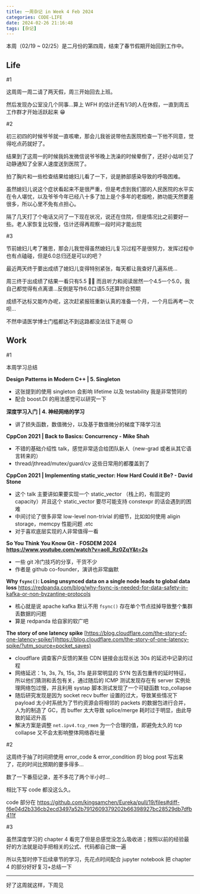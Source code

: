 ```yaml
---
title: 一周杂记 in Week 4 Feb 2024
categories: CODE-LIFE
date: 2024-02-26 21:16:48
tags: [杂记]
---
```

本周（02/19 ~ 02/25）是二月份的第四周，结束了春节假期开始回到工作中。

## Life

\#1

这周周一周二请了两天假，周三开始回去上班。

然后发现办公室没几个同事...算上 WFH 的估计还有1/3的人在休假，一直到周五工作群才开始活跃起来 😁

\#2

初三初四的时候爷爷就一直咳嗽，那会儿我爸说带他去医院检查一下他不同意，觉得吃点药就好了。

结果到了这周一的时候我妈发微信说爷爷晚上洗澡的时候晕倒了，还好小姑听见了动静通知了全家人速度送到医院了。

拍了胸片和一些检查结果给媳妇儿看了一下，说是肺部感染导致的呼吸困难。

虽然媳妇儿说这个症状看起来不是很严重，但是考虑到我们那的人民医院的水平实在令人堪忧，以及爷爷今年已经八十多了加上是个多年的老烟枪，肺功能天然要差很多，所以心里不免有点担心。

隔了几天打了个电话又问了一下现在状况，说还在住院，但是情况比之前要好一些。老人家恢复比较慢，估计还得再观察一段时间才能出院

\#3

节前媳妇儿考了雅思，那会儿我觉得虽然媳妇儿复习过程不是很努力，发挥过程中也有点磕碰，但是6.0总归还是可以的吧？

最近两天终于要出成绩了媳妇儿变得特别紧张，每天都让我查好几遍系统...

周三终于出成绩了结果一看只有5.5 🤦‍♂️ 而且听力和阅读居然一个4.5一个5.0，我自己都觉得有点离谱...反倒是写作6.0口语5.5还算符合预期

成绩不达标又能咋办呢，这次赶紧报班重新认真的准备一个月，一个月后再考一次呗...

不然申请医学博士门槛都达不到这路都没法往下走啊 😑

## Work

\#1

本周学习总结

**Design Patterns in Modern C++ | 5. Singleton**

- 这张提到的使用 singleton 会影响 lifetime 以及 testability 我是非常赞同的
- 配合 boost.DI 的用法感觉可以研究一下

**深度学习入门 | 4. 神经网络的学习**

- 讲了损失函数，数值微分，以及基于数值微分的梯度下降学习法

**CppCon 2021 | Back to Basics: Concurrency - Mike Shah**

- 不错的基础介绍性 talk，感觉非常适合给团队新人（new-grad 或者从其它语言转来的）
- thread/jthread/mutex/guard/cv 这些日常用的都覆盖到了

**CppCon 2021 | Implementing static_vector: How Hard Could it Be? - David Stone**

- 这个 talk 主要讲如果要实现一个 static_vector （栈上的，有固定的 capacity）并且这个 static_vector 要尽可能支持 constexpr 的话会遇到的困难
- 中间讨论了很多非常 low-level non-trivial 的细节，比如如何使用 aligin storage，memcpy 性能问题 .etc
- 对于喜欢底层实现的人非常值得一看

**So You Think You Know Git - FOSDEM 2024 https://www.youtube.com/watch?v=aolI_Rz0ZqY&t=2s**

- 一些 git 冷门技巧的分享，干货不少
- 作者是 github co-founder，演讲也非常幽默

**Why `fsync()`: Losing unsynced data on a single node leads to global data loss** https://redpanda.com/blog/why-fsync-is-needed-for-data-safety-in-kafka-or-non-byzantine-protocols

- 核心就是说 apache kafka 默认不用 `fsync()` 存在单个节点挂掉导致整个集群丢数据的问题
- 算是 redpanda 给自家的软广吧

**The story of one latency spike** [https://blog.cloudflare.com/the-story-of-one-latency-spike/](https://blog.cloudflare.com/the-story-of-one-latency-spike/?utm_source=pocket_saves)

- cloudflare 调查客户反馈的某些 CDN 链接会出现长达 30s 的延迟中记录的过程
- 网络延迟：1s, 3s, 7s, 15s, 31s 是非常明显的 SYN 包丢包重传的延时特征，所以他们猜测和丢包有关，通过随后的 ICMP 测试发现存在有 server 实例处理网络包过慢，并且利用 systap 脚本测试发现了一个可疑函数 tcp_collapse
- 随后研究发现是因为 socket recv buffer 设置的过大，导致某些情况下 payload 太小时系统为了节约资源会将相邻的 packets 的数据包进行合并，人为的制造了 GC，而 buffer 太大导致 splice/merge 耗时过于明显，由此导致的延迟升高
- 解决方案是调整 `net.ipv4.tcp_rmem` 为一个合理的值，即避免太久的 tcp collapse 又不会太影响整体网络吞吐量

\#2

这周终于抽了时间把使用 error_code & error_condition 的 blog post 写出来了，花的时间比预期的要多得多...

数了一下番茄记录，差不多花了两个半小时...

相比下写 code 都没这么久。

code 部分在 https://github.com/kingsamchen/Eureka/pull/19/files#diff-f6e04d2b336cb2ecd3497a52b7912609379202b66398927bc28529db7dfb411f

\#3

虽然深度学习的 chapter 4 看完了但是总感觉没怎么吸收进；按照以前的经验最好的方法就是动手把相关的公式、代码都自己做一遍

所以先暂时停下后续章节的学习，先花点时间配合 jupyter notebook 把 chapter 4 的部分好好复习+总结一下

---

好了这周就这样，下周见

